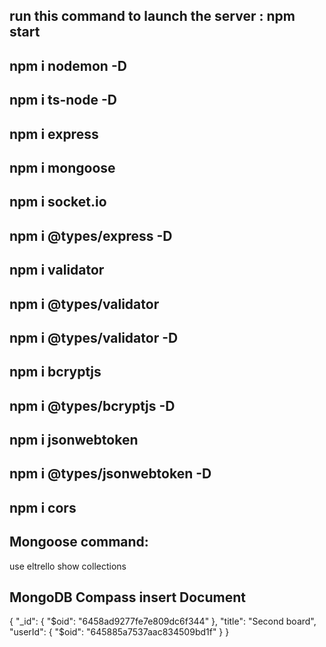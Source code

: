 ## run this command to launch the server : npm start

## npm i nodemon -D

## npm i ts-node -D

## npm i express

## npm i mongoose

## npm i socket.io

## npm i @types/express -D

## npm i validator

## npm i @types/validator

## npm i @types/validator -D

## npm i bcryptjs

## npm i @types/bcryptjs -D

## npm i jsonwebtoken

## npm i @types/jsonwebtoken -D

## npm i cors

## Mongoose command:

use eltrello
show collections

## MongoDB Compass insert Document

{
"\_id": {
"$oid": "6458ad9277fe7e809dc6f344"
  },
  "title": "Second board",
  "userId": {
    "$oid": "645885a7537aac834509bd1f"
}
}
